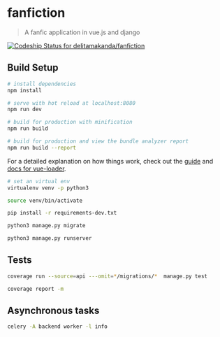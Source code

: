 # fanfiction

> A fanfic application in vue.js and django

[ ![Codeship Status for delitamakanda/fanfiction](https://app.codeship.com/projects/d6c35540-39a2-0136-2546-36a36e9263f1/status?branch=master)](https://app.codeship.com/projects/289961)

## Build Setup

``` bash
# install dependencies
npm install

# serve with hot reload at localhost:8080
npm run dev

# build for production with minification
npm run build

# build for production and view the bundle analyzer report
npm run build --report
```

For a detailed explanation on how things work, check out the [guide](http://vuejs-templates.github.io/webpack/) and [docs for vue-loader](http://vuejs.github.io/vue-loader).


``` bash
# set an virtual env
virtualenv venv -p python3

source venv/bin/activate

pip install -r requirements-dev.txt

python3 manage.py migrate

python3 manage.py runserver
```

## Tests

``` bash
coverage run --source=api ---omit=*/migrations/*  manage.py test

coverage report -m
```

## Asynchronous tasks

``` bash
celery -A backend worker -l info
```

